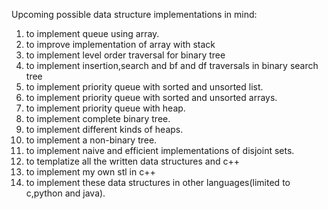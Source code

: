 Upcoming possible data structure implementations in mind:
1. to implement queue using array.
2. to improve implementation of array with stack
3. to implement level order traversal for binary tree
4. to implement insertion,search and bf and df traversals in binary search tree
5. to implement priority queue with sorted and unsorted list.
6. to implement priority queue with sorted and unsorted arrays.
7. to implement priority queue with heap.
8. to implement complete binary tree.
9. to implement different kinds of heaps.
10. to implement a non-binary tree.
11. to implement naive and efficient implementations of disjoint sets.
12. to templatize all the written data structures and c++
13. to implement my own stl in c++
14. to implement these data structures in other languages(limited to c,python and java).